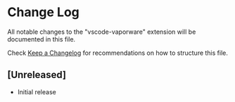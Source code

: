# Change Log

All notable changes to the "vscode-vaporware" extension will be documented in this file.

Check [Keep a Changelog](http://keepachangelog.com/) for recommendations on how to structure this file.

## [Unreleased]

- Initial release

